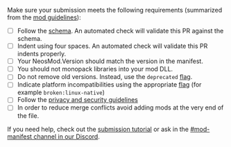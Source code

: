 <!-- This template is provided for your convenience: feel free to delete it from your PR -->

Make sure your submission meets the following requirements (summarized from the [mod guidelines](https://www.neosmodloader.com/mod-guidelines)):

- [ ] Follow the [schema](https://www.neosmodloader.com/schema). An automated check will validate this PR against the schema.
- [ ] Indent using four spaces. An automated check will validate this PR indents properly.
- [ ] Your NeosMod.Version should match the version in the manifest.
- [ ] You should not monopack libraries into your mod DLL.
- [ ] Do not remove old versions. Instead, use the `deprecated` [flag](https://www.neosmodloader.com/manifest-flags).
- [ ] Indicate platform incompatibilities using the appropriate [flag](https://www.neosmodloader.com/manifest-flags) (for example `broken:linux-native`)
- [ ] Follow the [privacy and security guidelines](https://www.neosmodloader.com/mod-guidelines#privacy-and-security)
- [ ] In order to reduce merge conflicts avoid adding mods at the very end of the file.

If you need help, check out the [submission tutorial](https://www.neosmodloader.com/submission-tutorial) or ask in the [#mod-manifest channel in our Discord](https://discord.gg/YUPK8UsBy4).
